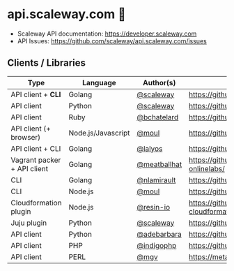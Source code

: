 # api.scaleway.com :pencil:

* Scaleway API documentation: https://developer.scaleway.com
* API Issues: https://github.com/scaleway/api.scaleway.com/issues

## Clients / Libraries

Type                        |  Language          | Author(s)                                      | URL
----------------------------|--------------------|------------------------------------------------|---------------
API client + **CLI**        | Golang             | [@scaleway](https://github.com/scaleway)       | https://github.com/scaleway/scaleway-cli
API client                  | Python             | [@scaleway](https://github.com/scaleway)       | https://github.com/scaleway/python-scaleway
API client                  | Ruby               | [@bchatelard](https://github.com/bchatelard)   | https://github.com/bchatelard/scaleway-ruby
API client (+ browser)      | Node.js/Javascript | [@moul](https://github.com/moul)               | https://github.com/moul/node-scaleway
API client + CLI            | Golang             | [@lalyos](https://github.com/lalyos)           | https://github.com/lalyos/onlabs
Vagrant packer + API client | Golang             | [@meatballhat](https://github.com/meatballhat) | https://github.com/meatballhat/packer-builder-onlinelabs/
CLI                         | Golang             | [@nlamirault](https://github.com/nlamirault)   | https://github.com/nlamirault/go-scaleway
CLI                         | Node.js            | [@moul](https://github.com/moul)               | https://github.com/moul/scaleway-cli-node
Cloudformation plugin       | Node.js            | [@resin-io](https://github.com/resin-io)       | https://github.com/resin-io/onlinelabs-cloudformation
Juju plugin                 | Python             | [@scaleway](https://github.com/scaleway)       | https://github.com/scaleway/juju-scaleway
API client                  | Python             | [@adebarbara](https://github.com/adebarbara)   | https://github.com/adebarbara/olpy
API client                  | PHP                | [@indigophp](https://github.com/indigophp)     | https://github.com/indigophp/scaleway
API client                  | PERL               | [@mgv](https://github.com/mgv)                 | https://metacpan.org/pod/WebService::Scaleway
